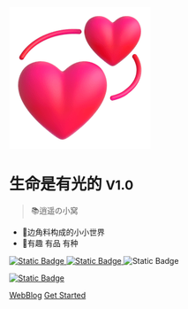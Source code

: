 [comment]: <> (![logo]&#40;static/icon/icon.svg&#41;)
![logo](static/logo/Revolving%20Hearts.png)

# 生命是有光的 <small>V1.0</small>

> 📚逍遥の小窝

- 📖边角料构成的小小世界
- 🎄有趣 有品 有种


<a href="https://docsify.js.org/#/zh-cn/" target="_blank">
<img alt="Static Badge" src="https://img.shields.io/badge/docsify-V4.13-brightgreen">
</a>
<a href="https://blog.csdn.net/Augenstern_QXL" target="_blank">
<img alt="Static Badge" src="https://img.shields.io/badge/CSDN-%E7%94%9F%E5%91%BD%E6%98%AF%E6%9C%89%E5%85%89%E7%9A%84-8A2BE2">
</a>
<img alt="Static Badge" src="https://img.shields.io/badge/Augenestern-GIS-red">


[comment]: <> (<a href="https://gitee.com/Augenstern-creator" target="_blank">)

[comment]: <> (<img alt="Static Badge" src="https://img.shields.io/badge/Gitee-%E9%80%8D%E9%81%A5%E7%9A%84%E4%BA%BA%E5%84%BF-blue">)

[comment]: <> (</a>)
<a href="https://github.com/Augenstern-creator" target="_blank">
<img alt="Static Badge" src="https://img.shields.io/badge/GitHub-Augenstern%20creator-pink">
</a>






[WebBlog](https://blog.csdn.net/Augenstern_QXL)
[Get Started](/README.md)




